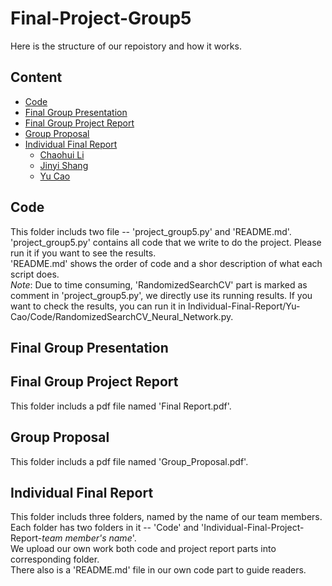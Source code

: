 # Final-Project-Group5  
Here is the structure of our repoistory and how it works.
## Content
* [Code](#Code)
* [Final Group Presentation](#Fianl-Group-Presentation) 
* [Final Group Project Report](#Final-Group-Project-Report) 
* [Group Proposal](#Group-Proposal)  
* [Individual Final Report](#Individual-Final-Report) 
  * [Chaohui Li](#Chaohui-Li)  
  * [Jinyi Shang](#Jinyi-Shang)
  * [Yu Cao](#Yu-Cao)

## Code
This folder includs two file -- 'project_group5.py' and 'README.md'.  
'project_group5.py' contains all code that we write to do the project. Please run it if you want to see the results.  
'README.md' shows the order of code and a shor description of what each script does.  
*Note*: Due to time consuming, 'RandomizedSearchCV' part is marked as comment in 'project_group5.py', we directly use its running results.
If you want to check the results, you can run it in Individual-Final-Report/Yu-Cao/Code/RandomizedSearchCV_Neural_Network.py.  

## Final Group Presentation

## Final Group Project Report
This folder includs a pdf file named 'Final Report.pdf'.  

## Group Proposal
This folder includs a pdf file named 'Group_Proposal.pdf'.  

## Individual Final Report
This folder includs three folders, named by the name of our team members.  
Each folder has two folders in it -- 'Code' and 'Individual-Final-Project-Report-_team member's name_'.  
We upload our own work both code and project report parts into corresponding folder.  
There also is a 'README.md' file in our own code part to guide readers.
